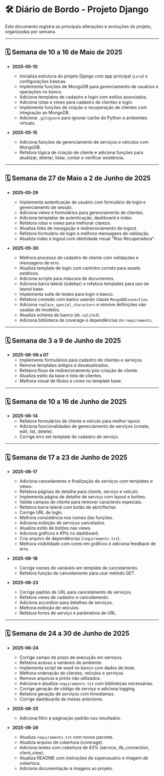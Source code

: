 # 🛠️ Diário de Bordo - Projeto Django

Este documento registra as principais alterações e evoluções do projeto, organizadas por semana.

---

## 🗓️ Semana de 10 a 16 de Maio de 2025

- **2025-05-10**
  - Inicializa estrutura do projeto Django com app principal (`core`) e configurações básicas.
  - Implementa funções de MongoDB para gerenciamento de usuários e operações no banco.
  - Adiciona templates de cadastro e login com estilos associados.
  - Adiciona rotas e views para cadastro de clientes e login.
  - Implementa funções de criação e recuperação de clientes com integração ao MongoDB.
  - Adiciona `.gitignore` para ignorar cache do Python e ambientes virtuais.

- **2025-05-15**
  - Adiciona funções de gerenciamento de serviços e veículos com MongoDB.
  - Refatora lógica de criação de cliente e adiciona funções para atualizar, deletar, listar, contar e verificar existência.

---

## 🗓️ Semana de 27 de Maio a 2 de Junho de 2025

- **2025-05-29**
  - Implementa autenticação de usuário com formulário de login e gerenciamento de sessão.
  - Adiciona views e formulários para gerenciamento de clientes.
  - Adiciona templates de autenticação, dashboard e index.
  - Refatora rotas e views para melhorar clareza.
  - Atualiza links de navegação e redirecionamento de logout.
  - Refatora formulário de login e melhora mensagens de validação.
  - Atualiza index e logout com identidade visual "Riso Recuperadora".

- **2025-05-30**
  - Melhora processo de cadastro de cliente com validações e mensagens de erro.
  - Atualiza template de login com caminho correto para assets estáticos.
  - Adiciona scripts para máscara de documentos.
  - Adiciona barra lateral (sidebar) e refatora templates para uso de layout base.
  - Implementa suite de testes para login e banco.
  - Refatora conexão com banco usando classe `MongoDBConnection`.
  - Adiciona `replace_special_characters` e remove definições não usadas de modelos.
  - Atualiza schema do banco (`db.sqlite3`).
  - Adiciona biblioteca de coverage e dependências no `requirements`.

---

## 🗓️ Semana de 3 a 9 de Junho de 2025

- **2025-06-06 a 07**
  - Implementa formulários para cadastro de clientes e serviços.
  - Remove templates antigos e desatualizados.
  - Refatora fluxo de redirecionamento pós-criação de cliente.
  - Atualiza estilo da base e lista de clientes.
  - Melhora visual de títulos e cores no template base.

---

## 🗓️ Semana de 10 a 16 de Junho de 2025

- **2025-06-14**
  - Refatora formulários de cliente e veículo para melhor layout.
  - Adiciona funcionalidades de gerenciamento de serviços (create, edit, list, delete).
  - Corrige erro em template de cadastro de serviço.

---

## 🗓️ Semana de 17 a 23 de Junho de 2025

- **2025-06-17**
  - Adiciona cancelamento e finalização de serviços com templates e views.
  - Refatora páginas de detalhe para cliente, serviço e veículo.
  - Implementa página de detalhe de serviço com layout e botões.
  - Valida campos de cliente para remover caracteres especiais.
  - Refatora barra lateral com botão de abrir/fechar.
  - Corrige URL de login.
  - Melhora consistência nos nomes das funções.
  - Adiciona exibição de serviços cancelados.
  - Atualiza estilo de botões nas views.
  - Adiciona gráficos e KPIs no dashboard.
  - Cria arquivo de dependências (`requirements.txt`).
  - Melhora visibilidade com cores em gráficos e adiciona feedback de erro.

- **2025-06-18**
  - Corrige nomes de variáveis em template de cancelamento.
  - Refatora função de cancelamento para usar método GET.

- **2025-06-23**
  - Corrige padrão de URL para cancelamento de serviços.
  - Refatora views de cadastro e cancelamento.
  - Adiciona accordion para detalhes de serviços.
  - Melhora exibição de veículos.
  - Refatora forms de serviço e parâmetros de URL.

---

## 🗓️ Semana de 24 a 30 de Junho de 2025

- **2025-06-24**
  - Corrige campo de prazo de execução em serviços.
  - Refatora acesso a variáveis de ambiente.
  - Implementa script de seed no banco com dados de teste.
  - Melhora ordenação de clientes, veículos e serviços.
  - Remove arquivos e prints não utilizados.
  - Adiciona e atualiza `requirements.txt` com bibliotecas necessárias.
  - Corrige geração de código de serviço e adiciona logging.
  - Refatora geração de serviços com timestamps.
  - Corrige dashboards de meses anteriores.

- **2025-06-25**
  - Adiciona filtro e paginação padrão nos resultados.

- **2025-06-26**
  - Atualiza `requirements.txt` com novos pacotes.
  - Atualiza arquivo de cobertura (coverage).
  - Adiciona testes com cobertura de 63% (service, db_connection, client_view).
  - Atualiza README com instruções de superusuário e imagem de cobertura.
  - Adiciona documentação e imagens ao projeto.